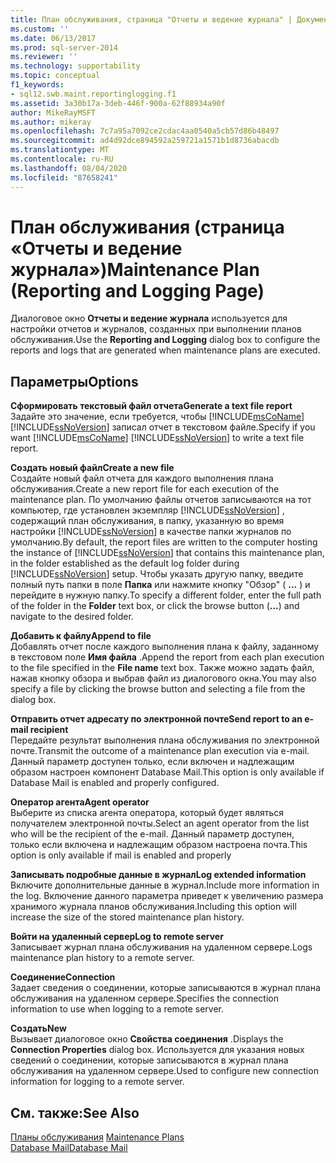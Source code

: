 ```yaml
---
title: План обслуживания, страница "Отчеты и ведение журнала" | Документация Майкрософт
ms.custom: ''
ms.date: 06/13/2017
ms.prod: sql-server-2014
ms.reviewer: ''
ms.technology: supportability
ms.topic: conceptual
f1_keywords:
- sql12.swb.maint.reportinglogging.f1
ms.assetid: 3a30b17a-3deb-446f-900a-62f88934a90f
author: MikeRayMSFT
ms.author: mikeray
ms.openlocfilehash: 7c7a95a7092ce2cdac4aa0540a5cb57d86b48497
ms.sourcegitcommit: ad4d92dce894592a259721a1571b1d8736abacdb
ms.translationtype: MT
ms.contentlocale: ru-RU
ms.lasthandoff: 08/04/2020
ms.locfileid: "87658241"
---
```

# <a name="maintenance-plan-reporting-and-logging-page"></a><span data-ttu-id="08b2a-102">План обслуживания (страница «Отчеты и ведение журнала»)</span><span class="sxs-lookup"><span data-stu-id="08b2a-102">Maintenance Plan (Reporting and Logging Page)</span></span>
  <span data-ttu-id="08b2a-103">Диалоговое окно **Отчеты и ведение журнала** используется для настройки отчетов и журналов, созданных при выполнении планов обслуживания.</span><span class="sxs-lookup"><span data-stu-id="08b2a-103">Use the **Reporting and Logging** dialog box to configure the reports and logs that are generated when maintenance plans are executed.</span></span>  
  
## <a name="options"></a><span data-ttu-id="08b2a-104">Параметры</span><span class="sxs-lookup"><span data-stu-id="08b2a-104">Options</span></span>  
 <span data-ttu-id="08b2a-105">**Сформировать текстовый файл отчета**</span><span class="sxs-lookup"><span data-stu-id="08b2a-105">**Generate a text file report**</span></span>  
 <span data-ttu-id="08b2a-106">Задайте это значение, если требуется, чтобы [!INCLUDE[msCoName](../../includes/msconame-md.md)] [!INCLUDE[ssNoVersion](../../includes/ssnoversion-md.md)] записал отчет в текстовом файле.</span><span class="sxs-lookup"><span data-stu-id="08b2a-106">Specify if you want [!INCLUDE[msCoName](../../includes/msconame-md.md)] [!INCLUDE[ssNoVersion](../../includes/ssnoversion-md.md)] to write a text file report.</span></span>  
  
 <span data-ttu-id="08b2a-107">**Создать новый файл**</span><span class="sxs-lookup"><span data-stu-id="08b2a-107">**Create a new file**</span></span>  
 <span data-ttu-id="08b2a-108">Создайте новый файл отчета для каждого выполнения плана обслуживания.</span><span class="sxs-lookup"><span data-stu-id="08b2a-108">Create a new report file for each execution of the maintenance plan.</span></span> <span data-ttu-id="08b2a-109">По умолчанию файлы отчетов записываются на тот компьютер, где установлен экземпляр [!INCLUDE[ssNoVersion](../../includes/ssnoversion-md.md)] , содержащий план обслуживания, в папку, указанную во время настройки [!INCLUDE[ssNoVersion](../../includes/ssnoversion-md.md)] в качестве папки журналов по умолчанию.</span><span class="sxs-lookup"><span data-stu-id="08b2a-109">By default, the report files are written to the computer hosting the instance of [!INCLUDE[ssNoVersion](../../includes/ssnoversion-md.md)] that contains this maintenance plan, in the folder established as the default log folder during [!INCLUDE[ssNoVersion](../../includes/ssnoversion-md.md)] setup.</span></span> <span data-ttu-id="08b2a-110">Чтобы указать другую папку, введите полный путь папки в поле **Папка** или нажмите кнопку "Обзор" ( **...** ) и перейдите в нужную папку.</span><span class="sxs-lookup"><span data-stu-id="08b2a-110">To specify a different folder, enter the full path of the folder in the **Folder** text box, or click the browse button (**...**) and navigate to the desired folder.</span></span>  
  
 <span data-ttu-id="08b2a-111">**Добавить к файлу**</span><span class="sxs-lookup"><span data-stu-id="08b2a-111">**Append to file**</span></span>  
 <span data-ttu-id="08b2a-112">Добавлять отчет после каждого выполнения плана к файлу, заданному в текстовом поле **Имя файла** .</span><span class="sxs-lookup"><span data-stu-id="08b2a-112">Append the report from each plan execution to the file specified in the **File name** text box.</span></span> <span data-ttu-id="08b2a-113">Также можно задать файл, нажав кнопку обзора и выбрав файл из диалогового окна.</span><span class="sxs-lookup"><span data-stu-id="08b2a-113">You may also specify a file by clicking the browse button and selecting a file from the dialog box.</span></span>  
  
 <span data-ttu-id="08b2a-114">**Отправить отчет адресату по электронной почте**</span><span class="sxs-lookup"><span data-stu-id="08b2a-114">**Send report to an e-mail recipient**</span></span>  
 <span data-ttu-id="08b2a-115">Передайте результат выполнения плана обслуживания по электронной почте.</span><span class="sxs-lookup"><span data-stu-id="08b2a-115">Transmit the outcome of a maintenance plan execution via e-mail.</span></span> <span data-ttu-id="08b2a-116">Данный параметр доступен только, если включен и надлежащим образом настроен компонент Database Mail.</span><span class="sxs-lookup"><span data-stu-id="08b2a-116">This option is only available if Database Mail is enabled and properly configured.</span></span>  
  
 <span data-ttu-id="08b2a-117">**Оператор агента**</span><span class="sxs-lookup"><span data-stu-id="08b2a-117">**Agent operator**</span></span>  
 <span data-ttu-id="08b2a-118">Выберите из списка агента оператора, который будет являться получателем электронной почты.</span><span class="sxs-lookup"><span data-stu-id="08b2a-118">Select an agent operator from the list who will be the recipient of the e-mail.</span></span> <span data-ttu-id="08b2a-119">Данный параметр доступен, только если включена и надлежащим образом настроена почта.</span><span class="sxs-lookup"><span data-stu-id="08b2a-119">This option is only available if mail is enabled and properly</span></span>  
  
 <span data-ttu-id="08b2a-120">**Записывать подробные данные в журнал**</span><span class="sxs-lookup"><span data-stu-id="08b2a-120">**Log extended information**</span></span>  
 <span data-ttu-id="08b2a-121">Включите дополнительные данные в журнал.</span><span class="sxs-lookup"><span data-stu-id="08b2a-121">Include more information in the log.</span></span> <span data-ttu-id="08b2a-122">Включение данного параметра приведет к увеличению размера хранимого журнала планов обслуживания.</span><span class="sxs-lookup"><span data-stu-id="08b2a-122">Including this option will increase the size of the stored maintenance plan history.</span></span>  
  
 <span data-ttu-id="08b2a-123">**Войти на удаленный сервер**</span><span class="sxs-lookup"><span data-stu-id="08b2a-123">**Log to remote server**</span></span>  
 <span data-ttu-id="08b2a-124">Записывает журнал плана обслуживания на удаленном сервере.</span><span class="sxs-lookup"><span data-stu-id="08b2a-124">Logs maintenance plan history to a remote server.</span></span>  
  
 <span data-ttu-id="08b2a-125">**Соединение**</span><span class="sxs-lookup"><span data-stu-id="08b2a-125">**Connection**</span></span>  
 <span data-ttu-id="08b2a-126">Задает сведения о соединении, которые записываются в журнал плана обслуживания на удаленном сервере.</span><span class="sxs-lookup"><span data-stu-id="08b2a-126">Specifies the connection information to use when logging to a remote server.</span></span>  
  
 <span data-ttu-id="08b2a-127">**Создать**</span><span class="sxs-lookup"><span data-stu-id="08b2a-127">**New**</span></span>  
 <span data-ttu-id="08b2a-128">Вызывает диалоговое окно **Свойства соединения** .</span><span class="sxs-lookup"><span data-stu-id="08b2a-128">Displays the **Connection Properties** dialog box.</span></span> <span data-ttu-id="08b2a-129">Используется для указания новых сведений о соединении, которые записываются в журнал плана обслуживания на удаленном сервере.</span><span class="sxs-lookup"><span data-stu-id="08b2a-129">Used to configure new connection information for logging to a remote server.</span></span>  
  
## <a name="see-also"></a><span data-ttu-id="08b2a-130">См. также:</span><span class="sxs-lookup"><span data-stu-id="08b2a-130">See Also</span></span>  
 <span data-ttu-id="08b2a-131">[Планы обслуживания](maintenance-plans.md) </span><span class="sxs-lookup"><span data-stu-id="08b2a-131">[Maintenance Plans](maintenance-plans.md) </span></span>  
 [<span data-ttu-id="08b2a-132">Database Mail</span><span class="sxs-lookup"><span data-stu-id="08b2a-132">Database Mail</span></span>](../database-mail/database-mail.md)  
  
  
